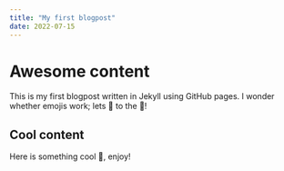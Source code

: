 ```yaml
---
title: "My first blogpost"
date: 2022-07-15
---
```


# Awesome content
This is my first blogpost written in Jekyll using GitHub pages.
I wonder whether emojis work; lets 🚀 to the 🌛!

## Cool content
Here is something cool 🍦, enjoy!
